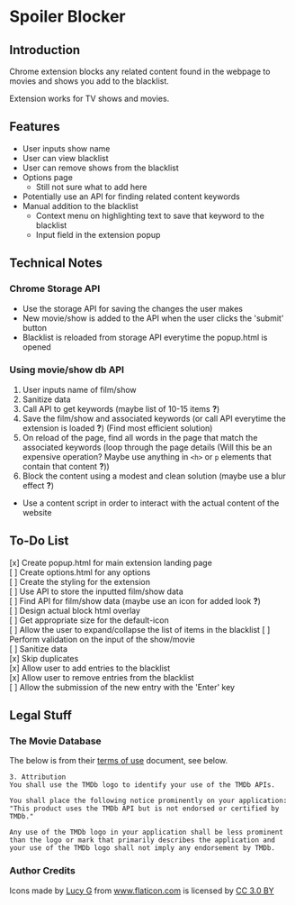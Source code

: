 # Spoiler Blocker

## Introduction

Chrome extension blocks any related content found in the webpage to movies and shows you add to the blacklist.

Extension works for TV shows and movies.

## Features

- User inputs show name 
- User can view blacklist
- User can remove shows from the blacklist
- Options page 
  - Still not sure what to add here
- Potentially use an API for finding related content keywords
- Manual addition to the blacklist
  - Context menu on highlighting text to save that keyword to the blacklist 
  - Input field in the extension popup


## Technical Notes

### Chrome Storage API

- Use the storage API for saving the changes the user makes
- New movie/show is added to the API when the user clicks the 'submit' button
- Blacklist is reloaded from storage API everytime the popup.html is opened


### Using movie/show db API

1. User inputs name of film/show
2. Sanitize data
3. Call API to get keywords (maybe list of 10-15 items **?**)
4. Save the film/show and associated keywords (or call API everytime the extension is loaded **?**) (Find most efficient solution)
5. On reload of the page, find all words in the page that match the associated keywords (loop through the page details (Will this be an expensive operation? Maybe use anything in `<h>` or `p` elements that contain that content **?**))
6. Block the content using a modest and clean solution (maybe use a blur effect **?**)

- Use a content script in order to interact with the actual content of the website


## To-Do List

[x] Create popup.html for main extension landing page  
[ ] Create options.html for any options  
[ ] Create the styling for the extension  
[ ] Use API to store the inputted film/show data  
[ ] Find API for film/show data (maybe use an icon for added look **?**)  
[ ] Design actual block html overlay   
[ ] Get appropriate size for the default-icon  
[ ] Allow the user to expand/collapse the list of items in the blacklist 
[ ] Perform validation on the input of the show/movie  
    [ ] Sanitize data  
    [x] Skip duplicates  
[x] Allow user to add entries to the blacklist  
[x] Allow user to remove entries from the blacklist  
[ ] Allow the submission of the new entry with the 'Enter' key


## Legal Stuff

### The Movie Database

The below is from their [terms of use](https://www.themoviedb.org/documentation/api/terms-of-use) document, see below.

```
3. Attribution
You shall use the TMDb logo to identify your use of the TMDb APIs.

You shall place the following notice prominently on your application: "This product uses the TMDb API but is not endorsed or certified by TMDb."

Any use of the TMDb logo in your application shall be less prominent than the logo or mark that primarily describes the application and your use of the TMDb logo shall not imply any endorsement by TMDb.
```


### Author Credits

<div>Icons made by <a href="https://www.flaticon.com/authors/lucy-g" title="Lucy G">Lucy G</a> from <a href="https://www.flaticon.com/" 			    title="Flaticon">www.flaticon.com</a> is licensed by <a href="http://creativecommons.org/licenses/by/3.0/" 			    title="Creative Commons BY 3.0" target="_blank">CC 3.0 BY</a></div>

